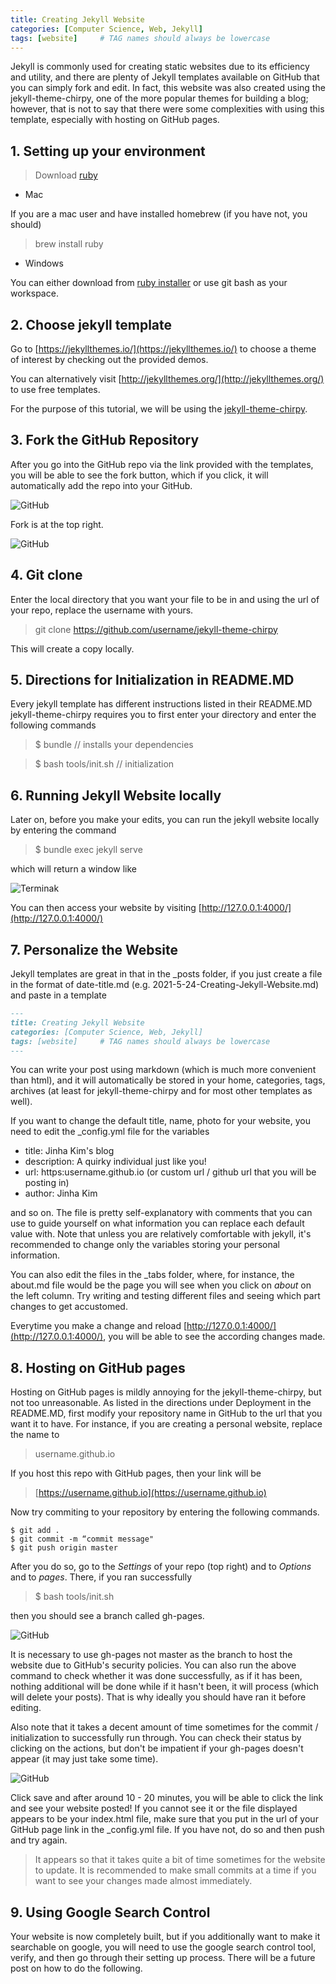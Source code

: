 ```yaml
---
title: Creating Jekyll Website 
categories: [Computer Science, Web, Jekyll]
tags: [website]     # TAG names should always be lowercase
--- 
```


Jekyll is commonly used for creating static websites due to its efficiency and utility, and there are plenty of Jekyll templates available
on GitHub that you can simply fork and edit. In fact, this website was also created using the jekyll-theme-chirpy, one of the more popular themes for building a blog; however, that is not to say that there were some complexities with using this template, especially with hosting on GitHub pages. 

## 1. Setting up your environment
> Download [ruby](https://jekyllrb.com/docs/installation/) 

- Mac  

If you are a mac user and have installed homebrew (if you have not, you should) 

> brew install ruby 

- Windows 

You can either download from [ruby installer](https://rubyinstaller.org/) 
or use git bash as your workspace. 


## 2. Choose jekyll template 

Go to [https://jekyllthemes.io/](https://jekyllthemes.io/) to choose a theme of interest 
by checking out the provided demos. 

You can alternatively visit [http://jekyllthemes.org/](http://jekyllthemes.org/) to use free templates. 

For the purpose of this tutorial, we will be using the [jekyll-theme-chirpy](https://github.com/cotes2020/jekyll-theme-chirpy).

## 3. Fork the GitHub Repository 

After you go into the GitHub repo via the link provided with the templates, 
you will be able to see the fork button, which if you click, it will automatically add the repo into your GitHub.  

![GitHub](/../assets/img/posts/jekyll_website_1.png) 

Fork is at the top right. 

![GitHub](/../assets/img/posts/jekyll_website_2.png)  

## 4. Git clone 

Enter the local directory that you want your file to be in and using the url of your repo, replace the username with yours. 

> git clone https://github.com/username/jekyll-theme-chirpy 

This will create a copy locally. 

## 5. Directions for Initialization in README.MD 

Every jekyll template has different instructions listed in their README.MD 
jekyll-theme-chirpy requires you to first enter your directory and enter the following commands

> $ bundle // installs your dependencies 

> $ bash tools/init.sh // initialization 

## 6. Running Jekyll Website locally 

Later on, before you make your edits, you can run the jekyll website locally by 
entering the command 

> $ bundle exec jekyll serve 

which will return a window like 

![Terminak](/../assets/img/posts/jekyll_website_3.png)  

You can then access your website by visiting [http://127.0.0.1:4000/](http://127.0.0.1:4000/) 

## 7. Personalize the Website  

Jekyll templates are great in that in the _posts folder, if you just create a file in the format of date-title.md (e.g. 2021-5-24-Creating-Jekyll-Website.md) and 
paste in a template 

``` markdown 
---
title: Creating Jekyll Website 
categories: [Computer Science, Web, Jekyll]
tags: [website]     # TAG names should always be lowercase
--- 
``` 

You can write your post using markdown (which is much more convenient than html), and it will automatically be stored in your home, categories, tags, archives (at least for jekyll-theme-chirpy and for most other templates as well). 

If you want to change the default title, name, photo for your website, you need to edit 
the _config.yml file for the variables 

* title: Jinha Kim's blog
* description: A quirky individual just like you!  
* url: https:username.github.io (or custom url / github url that you will be posting in) 
* author: Jinha Kim 

and so on. The file is pretty self-explanatory with comments that you can use to guide yourself on what information you can replace each default value with. Note that unless you are relatively comfortable with jekyll, it's recommended to change only the variables storing your personal information. 

You can also edit the files in the _tabs folder, where, for instance, the about.md file would be the page you will see when you click on *about* on the left column. Try writing and testing different files and seeing which part changes to get accustomed. 

Everytime you make a change and reload [http://127.0.0.1:4000/](http://127.0.0.1:4000/), you 
will be able to see the according changes made. 

## 8. Hosting on GitHub pages 

Hosting on GitHub pages is mildly annoying for the jekyll-theme-chirpy, but not too unreasonable. As listed in the directions under Deployment in the README.MD, first modify 
your repository name in GitHub to the url that you want it to have. For instance, 
if you are creating a personal website, replace the name to  

> username.github.io 

If you host this repo with GitHub pages, then your link will be 

> [https://username.github.io](https://username.github.io)  

Now try commiting to your repository by entering the following commands.  

``` 
$ git add . 
$ git commit -m “commit message" 
$ git push origin master 
``` 

After you do so, go to the *Settings* of your repo (top right) and to *Options* and to 
*pages*. There, if you ran successfully 

> $ bash tools/init.sh 

then you should see a branch called gh-pages. 

![GitHub](/../assets/img/posts/jekyll_website_4.png) 

It is necessary to use gh-pages not master as the branch to host the website due to GitHub's security policies. You can also run the above command to check whether it was done successfully, as if it has been, nothing additional will be done while if it hasn't been, it will process (which will delete your posts). That is why ideally you should have ran it before editing.

Also note that it takes a decent amount of time sometimes for the commit / initialization to successfully run through. You can check their status by clicking on the actions, but don't be impatient if your gh-pages doesn't appear (it may just take some time).

![GitHub](/../assets/img/posts/jekyll_website_4.png) 

Click save and after around 10 - 20 minutes, you will be able to click the link and see your website posted! If you cannot see it or the file displayed appears to be your index.html file, make sure that you put in the url of your GitHub page link in the _config.yml file. If you have not, do so and then push and try again. 

> It appears so that it takes quite a bit of time sometimes for the website to update. It is recommended to make small commits at a time if you want to see your changes made almost immediately. 

## 9. Using Google Search Control 

Your website is now completely built, but if you additionally want to make it searchable on google, you will need to use the google search control tool, verify, and then go through their setting up process. There will be a future post on how to do the following. 





